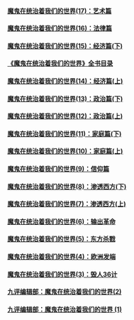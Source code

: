 #### [魔鬼在统治着我们的世界(17)：艺术篇](../pages/nsc422/n10499093.md?t=03121504)
#### [魔鬼在统治着我们的世界(16)：法律篇](../pages/nsc422/n10485969.md?t=03121504)
#### [魔鬼在统治着我们的世界(15)：经济篇(下)](../pages/nsc422/n10469975.md?t=03121504)
#### [《魔鬼在统治着我们的世界》全书目录](../pages/nsc422/n10464261.md?t=03121504)
#### [魔鬼在统治着我们的世界(14)：经济篇(上)](../pages/nsc422/n10457370.md?t=03121504)
#### [魔鬼在统治着我们的世界(13)：政治篇(下)](../pages/nsc422/n10448270.md?t=03121504)
#### [魔鬼在统治着我们的世界(12)：政治篇(上)](../pages/nsc422/n10444576.md?t=03121504)
#### [魔鬼在统治着我们的世界(11)：家庭篇(下)](../pages/nsc422/n10440961.md?t=03121504)
#### [魔鬼在统治着我们的世界(10)：家庭篇(上)](../pages/nsc422/n10435448.md?t=03121504)
#### [魔鬼在统治着我们的世界(9)：信仰篇](../pages/nsc422/n10432159.md?t=03121504)
#### [魔鬼在统治着我们的世界(8)：渗透西方(下)](../pages/nsc422/n10429603.md?t=03121504)
#### [魔鬼在统治着我们的世界(7)：渗透西方(上)](../pages/nsc422/n10426013.md?t=03121504)
#### [魔鬼在统治着我们的世界(6)：输出革命](../pages/nsc422/n10421536.md?t=03121504)
#### [魔鬼在统治着我们的世界(5)：东方杀戮](../pages/nsc422/n10417707.md?t=03121504)
#### [魔鬼在统治着我们的世界(4)：欧洲发端](../pages/nsc422/n10414890.md?t=03121504)
#### [魔鬼在统治着我们的世界(3)：毁人36计](../pages/nsc422/n10411583.md?t=03121504)
#### [九评编辑部：魔鬼在统治着我们的世界(2)](../pages/nsc422/n10410036.md?t=03121504)
#### [九评编辑部：魔鬼在统治着我们的世界 (1)](../pages/nsc422/n10406825.md?t=03121504)
